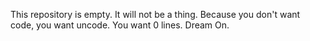 This repository is empty. It will not be a thing.
Because you don't want code, you want uncode. You want 0 lines.
Dream On.
